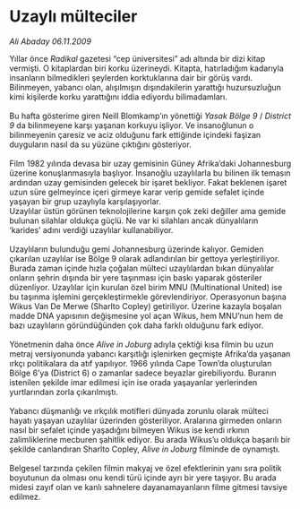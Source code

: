 # Uzaylı mülteciler

*Ali Abaday 06.11.2009*

<div class="yazi">Yıllar önce <i>Radikal</i> gazetesi “cep üniversitesi” adı altında bir dizi kitap vermişti. O kitaplardan biri korku üzerineydi. Kitapta, hatırladığım kadarıyla insanların bilmedikleri şeylerden korktuklarına dair bir görüş vardı. Bilinmeyen, yabancı olan, alışılmışın dışındakilerin yarattığı huzursuzluğun kimi kişilerde korku yarattığını iddia ediyordu bilimadamları. <br/><br/>Bu hafta gösterime giren Neill Blomkamp’ın yönettiği <i>Yasak Bölge 9</i> /<i> District 9</i> da bilinmeyene karşı yaşanan korkuyu işliyor. Ve insanoğlunun o bilinmeyenin çaresiz ve aciz olduğunu fark ettiğinde içindeki faşizan duyguların nasıl da su yüzüne çıktığını gösteriyor. <br/><br/>Film 1982 yılında devasa bir uzay gemisinin Güney Afrika’daki Johannesburg üzerine konuşlanmasıyla başlıyor. İnsanoğlu uzaylılarla bu bilinen ilk temasın ardından uzay gemisinden gelecek bir işaret bekliyor. Fakat beklenen işaret uzun süre gelmeyince içeri girmeye karar verip gemide sefalet içinde yaşayan bir grup uzaylıyla karşılaşıyorlar. <br/>Uzaylılar üstün görünen teknolojilerine karşın çok zeki değiller ama gemide bulunan silahlar oldukça güçlü. Ne var ki silahları ancak dünyalıların ‘karides’ adını verdiği uzaylılar kullanabiliyor. <br/><br/>Uzaylıların bulunduğu gemi Johannesburg üzerinde kalıyor. Gemiden çıkarılan uzaylılar ise Bölge 9 olarak adlandırılan bir gettoya yerleştiriliyor. Burada zaman içinde hızla çoğalan mülteci uzaylılardan bıkan dünyalılar onların şehrin dışında bir yere taşınması için baskı yaparak gösteriler düzenliyor. Uzaylılar için kurulan özel birim MNU (Multinational United) ise bu taşınma işlemini gerçekleştirmekle görevlendiriyor. Operasyonun başına Wikus Van De Merwe (Sharlto Copley) getiriliyor. Üzerine kazayla boşalan madde DNA yapısının değişmesine yol açan Wikus, hem MNU’nun hem de bazı uzaylıların göründüğünden çok daha farklı olduğunu fark ediyor. <br/><br/>Yönetmenin daha önce <i>Alive in Joburg</i> adıyla çektiği kısa filmin bu uzun metraj versiyonunda yabancı karşıtlığı işlenirken geçmişte Afrika’da yaşanan ırkçı politikalara da atıf yapılıyor. 1966 yılında Cape Town’da oluşturulan Bölge 6’ya (District 6) o zamanlar sadece beyazlar girebiliyordu. Buranın istenilen şekilde imar edilmesi için ise orada yaşayanlar yerlerinden yurtlarından zorla çıkarılmıştı. <br/><br/>Yabancı düşmanlığı ve ırkçılık motifleri dünyada zorunlu olarak mülteci hayatı yaşayan uzaylılar üzerinden gösteriliyor. Aralarına girmeden onların nasıl bir sefalet içinde yaşadığını bilmeyen Wikus ise kendi ırkının zalimliklerine mecburen şahitlik ediyor. Bu arada Wikus’u oldukça başarılı bir şekilde canlandıran Sharlto Copley, <i>Alive in Joburg</i> filminde de oynamıştı. <br/><br/>Belgesel tarzında çekilen filmin makyaj ve özel efektlerinin yanı sıra politik boyutunun da olması onu kendi türü içinde ayrı bir yere taşıyor. Bu arada midesi zayıf olan ve kanlı sahnelere dayanamayanların filme gitmesi tavsiye edilmez.
              </div>
